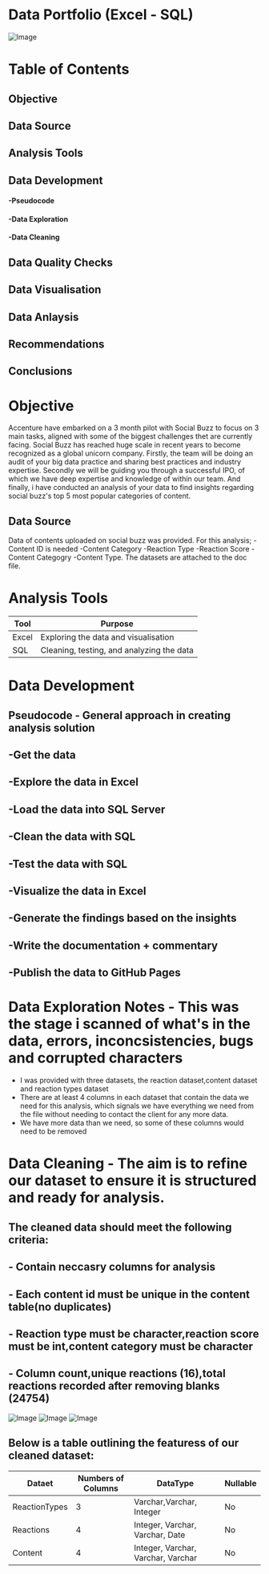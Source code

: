# Data Portfolio (Excel - SQL)

![Image](https://github.com/fatimah35/accenture_project/blob/main/assets/images/excel.png)


# Table of Contents
## Objective
## Data Source
## Analysis Tools
## Data Development
#### -Pseudocode
#### -Data Exploration
#### -Data Cleaning
## Data Quality Checks
## Data Visualisation
## Data Anlaysis
## Recommendations
## Conclusions

# Objective
Accenture have embarked on a 3 month pilot with Social Buzz to focus on 3 main tasks, aligned with some of the biggest challenges thet are currently facing. Social Buzz has reached huge scale in recent years to become recognized as a global unicorn company. Firstly, the team will be doing an audit of your big data practice and sharing best practices and industry expertise. Secondly we will be guiding you through a successful IPO, of which we have deep expertise and knowledge of within our team. And finally, i have conducted an analysis of your data to find insights regarding social buzz's top 5 most popular categories of content.
## Data Source
Data of contents uploaded on social buzz was provided. For this analysis;
-Content ID is needed
-Content Category
-Reaction Type
-Reaction Score
-Content Categogry
-Content Type.
The datasets are attached to the doc file.
# Analysis Tools
| Tool | Purpose 
|------|-------------------------------------------|
|Excel | Exploring the data and visualisation      |                        
| SQL  | Cleaning, testing, and analyzing the data |

# Data Development
## Pseudocode - General approach in creating analysis solution
## -Get the data
## -Explore the data in Excel
## -Load the data into SQL Server
## -Clean the data with SQL
## -Test the data with SQL
## -Visualize the data in Excel
## -Generate the findings based on the insights
## -Write the documentation + commentary
## -Publish the data to GitHub Pages
# Data Exploration Notes - This was the stage i scanned of what's in the data, errors, inconcsistencies, bugs and corrupted characters
- I was provided with three datasets, the reaction dataset,content dataset and reaction types dataset
- There are at least 4 columns in each dataset that contain the data we need for this analysis, which signals we have everything we need from the file without needing to contact the client for any more data.
- We have more data than we need, so some of these columns would need to be removed
# Data Cleaning - The aim is to refine our dataset to ensure it is structured and ready for analysis.
## The cleaned data should meet the following criteria:
## - Contain neccasry columns for analysis
## - Each content id must be unique in the content table(no duplicates)
## - Reaction type must be character,reaction score must be int,content category must be character
## - Column count,unique reactions (16),total reactions recorded after removing blanks (24754)
![Image](https://github.com/fatimah35/accenture_project/blob/main/assets/images/data_quality.jpg)
![Image](assets/images/duplicates.jpg)
![Image](assets/images/count_reactiontype.jpg)
## Below is a table outlining the featuress of our cleaned dataset:
| Dataet           | Numbers of Columns | DataType                           | Nullable|
|------------------|--------------------|------------------------------------|---------|
| ReactionTypes    | 3                  | Varchar,Varchar, Integer           | No      |
| Reactions        | 4                  | Integer, Varchar, Varchar, Date    | No      |
| Content          | 4                  | Integer, Varchar, Varchar, Varchar | No      |
